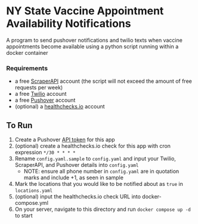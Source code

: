 # NY State Vaccine Appointment Availability Notifications
A program to send pushover notifications and twilio texts when vaccine appointments become available using a python script running within a docker container
### Requirements
- a free [ScraperAPI](https://www.scraperapi.com) account (the script will not exceed the amount of free requests per week)
- a free [Twilio](https://www.twilio.com/) account
- a free [Pushover](https://pushover.net/) account
- (optional) a [healthchecks.io](https://healthchecks.io/) account
## To Run
1. Create a Pushover [API token](https://pushover.net/apps/build) for this app
2. (optional) create a healthchecks.io check for this app with cron expression `*/30 * * * *`
3. Rename `config.yaml.sample` to `config.yaml` and input your Twilio, ScraperAPI, and Pushover details into `config.yaml`
    - NOTE: ensure all phone number in `config.yaml` are in quotation marks and include +1, as seen in sample
4. Mark the locations that you would like to be notified about as `true` in `locations.yaml`
5. (optional) input the healthchecks.io check URL into docker-compose.yml
5. On your server, navigate to this directory and run `docker compose up -d` to start
